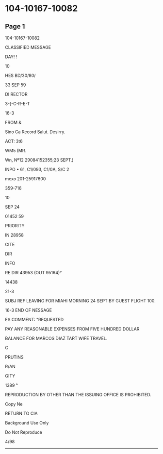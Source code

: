 # 104-10167-10082

## Page 1

104-10167-10082

CLASSIFIED MESSAGE

DAY! !

10

HES BD/30/80/

33 SEP 59

DI RECTOR

3-[-C-R-E-T

16-3

FROM &

Sino Ca Record Salut. Desirry.

ACT: 3t6

WM5 (MR.

Wn, Nº12 29084152355;23 SEPT.)

INPO • 61, C1/093, C1/0A, S/C 2

mexo 201-25917600

359-716

10

SEP 24

01452 59

PRIORITY

IN 28958

CITE

DIR

INFO

RE DIR 43953 (OUT 95164)°

14438

21-3

SUBJ REF LEAVING FOR MIAHI MORNING 24 SEPT BY GUEST FLIGHT 100.

16-3 END OF NESSAGE

ES COMMENT: "REQUESTED

PAY ANY REASONABLE EXPENSES FROM FIVE HUNDRED DOLLAR

BALANCE FOR MARCOS DIAZ TART WIFE TRAVEL.

C

PRUTINS

R/AN

GITY

1389 °

REPRODUCTION BY OTHER THAN THE ISSUING OFFICE IS PROHIBITED.

Copy Ne

RETURN TO CIA

Background Use Only

Do Not Reproduce

4/98

---

